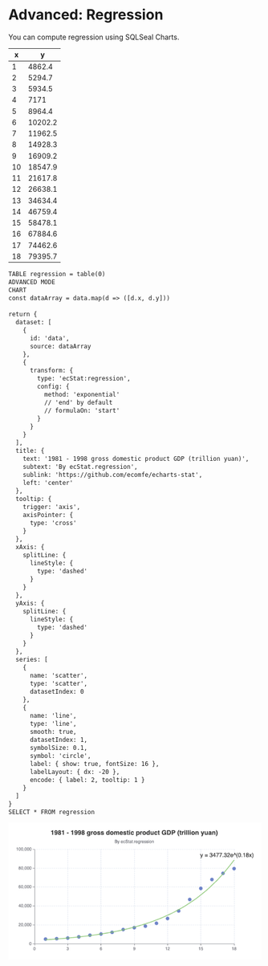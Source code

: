 # Advanced: Regression
You can compute regression using SQLSeal Charts.

| x   | y       |
| --- | ------- |
| 1   | 4862.4  |
| 2   | 5294.7  |
| 3   | 5934.5  |
| 4   | 7171    |
| 5   | 8964.4  |
| 6   | 10202.2 |
| 7   | 11962.5 |
| 8   | 14928.3 |
| 9   | 16909.2 |
| 10  | 18547.9 |
| 11  | 21617.8 |
| 12  | 26638.1 |
| 13  | 34634.4 |
| 14  | 46759.4 |
| 15  | 58478.1 |
| 16  | 67884.6 |
| 17  | 74462.6 |
| 18  | 79395.7 |

```sqlseal
TABLE regression = table(0)
ADVANCED MODE
CHART
const dataArray = data.map(d => ([d.x, d.y]))

return {
  dataset: [
    {
	  id: 'data',
      source: dataArray
    },
    {
      transform: {
        type: 'ecStat:regression',
        config: {
          method: 'exponential'
          // 'end' by default
          // formulaOn: 'start'
        }
      }
    }
  ],
  title: {
    text: '1981 - 1998 gross domestic product GDP (trillion yuan)',
    subtext: 'By ecStat.regression',
    sublink: 'https://github.com/ecomfe/echarts-stat',
    left: 'center'
  },
  tooltip: {
    trigger: 'axis',
    axisPointer: {
      type: 'cross'
    }
  },
  xAxis: {
    splitLine: {
      lineStyle: {
        type: 'dashed'
      }
    }
  },
  yAxis: {
    splitLine: {
      lineStyle: {
        type: 'dashed'
      }
    }
  },
  series: [
    {
      name: 'scatter',
      type: 'scatter',
      datasetIndex: 0
    },
    {
      name: 'line',
      type: 'line',
      smooth: true,
      datasetIndex: 1,
      symbolSize: 0.1,
      symbol: 'circle',
      label: { show: true, fontSize: 16 },
      labelLayout: { dx: -20 },
      encode: { label: 2, tooltip: 1 }
    }
  ]
}
SELECT * FROM regression
```

![regression](regression.png)